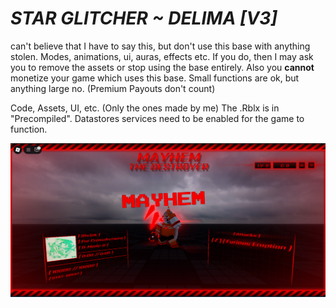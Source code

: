 # *STAR GLITCHER ~ DELIMA [V3]*
can't believe that I have to say this, but don't use this base with anything stolen. Modes, animations, ui, auras, effects etc.
If you do, then I may ask you to remove the assets or stop using the base entirely.
Also you **cannot** monetize your game which uses this base. Small functions are ok, but anything large no. (Premium Payouts don't count)

Code, Assets, UI, etc. (Only the ones made by me)
The .Rblx is in "Precompiled".
Datastores services need to be enabled for the game to function.

![What it looks like](https://github.com/twigkid/Star-Glitcher-Delima-V3-/blob/main/preview.PNG?raw=true)
